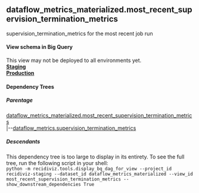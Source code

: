 ## dataflow_metrics_materialized.most_recent_supervision_termination_metrics
supervision_termination_metrics for the most recent job run

#### View schema in Big Query
This view may not be deployed to all environments yet.<br/>
[**Staging**](https://console.cloud.google.com/bigquery?pli=1&p=recidiviz-staging&page=table&project=recidiviz-staging&d=dataflow_metrics_materialized&t=most_recent_supervision_termination_metrics)
<br/>
[**Production**](https://console.cloud.google.com/bigquery?pli=1&p=recidiviz-123&page=table&project=recidiviz-123&d=dataflow_metrics_materialized&t=most_recent_supervision_termination_metrics)
<br/>

#### Dependency Trees

##### Parentage
[dataflow_metrics_materialized.most_recent_supervision_termination_metrics](../dataflow_metrics_materialized/most_recent_supervision_termination_metrics.md) <br/>
|--[dataflow_metrics.supervision_termination_metrics](../../metrics/supervision/supervision_termination_metrics.md) <br/>


##### Descendants
This dependency tree is too large to display in its entirety. To see the full tree, run the following script in your shell: <br/>
```python -m recidiviz.tools.display_bq_dag_for_view --project_id recidiviz-staging --dataset_id dataflow_metrics_materialized --view_id most_recent_supervision_termination_metrics --show_downstream_dependencies True```
